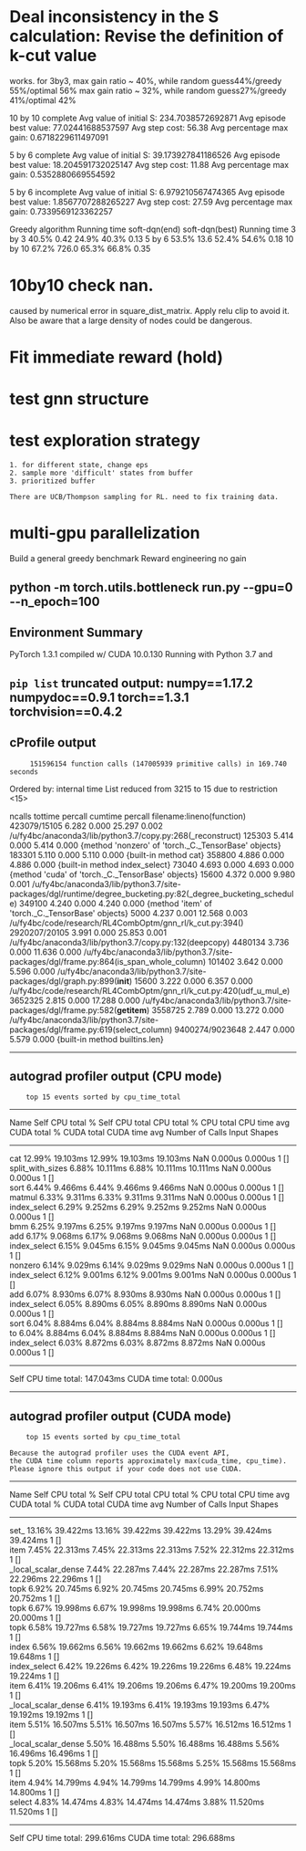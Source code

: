 # Deal inconsistency in the S calculation: Revise the definition of k-cut value
works. for 3by3, max gain ratio ~ 40%, while random guess44%/greedy 55%/optimal 56%
                 max gain ratio ~ 32%, while random guess27%/greedy 41%/optimal 42%

10 by 10 complete
Avg value of initial S: 234.7038572692871
Avg episode best value: 77.02441688537597
Avg step cost: 56.38
Avg percentage max gain: 0.6718229611497091

5 by 6 complete
Avg value of initial S: 39.173927841186526
Avg episode best value: 18.204591732025147
Avg step cost: 11.88
Avg percentage max gain: 0.5352880669554592

5 by 6 incomplete
Avg value of initial S: 6.979210567474365
Avg episode best value: 1.8567707288265227
Avg step cost: 27.59
Avg percentage max gain: 0.7339569123362257





Greedy algorithm
Running time
soft-dqn(end)
soft-dqn(best)
Running time
3 by 3
40.5%
0.42
24.9%
40.3%
0.13
5 by 6
53.5%
13.6
52.4%
54.6%
0.18
10 by 10
67.2%
726.0
65.3%
66.8%
0.35


# 10by10 check nan. 
caused by numerical error in square_dist_matrix. Apply relu clip to avoid it. 
Also be aware that a large density of nodes could be dangerous.

# Fit immediate reward (hold)
# test gnn structure



# test exploration strategy
    1. for different state, change eps
    2. sample more 'difficult' states from buffer
    3. prioritized buffer
    
    There are UCB/Thompson sampling for RL. need to fix training data.

# multi-gpu parallelization


Build a general greedy benchmark 
Reward engineering no gain

python -m torch.utils.bottleneck run.py --gpu=0 --n_epoch=100
--------------------------------------------------------------------------------
  Environment Summary
--------------------------------------------------------------------------------
PyTorch 1.3.1 compiled w/ CUDA 10.0.130
Running with Python 3.7 and 

`pip list` truncated output:
numpy==1.17.2
numpydoc==0.9.1
torch==1.3.1
torchvision==0.4.2
--------------------------------------------------------------------------------
  cProfile output
--------------------------------------------------------------------------------
         151596154 function calls (147005939 primitive calls) in 169.740 seconds

   Ordered by: internal time
   List reduced from 3215 to 15 due to restriction <15>

   ncalls  tottime  percall  cumtime  percall filename:lineno(function)
423079/15105    6.282    0.000   25.297    0.002 /u/fy4bc/anaconda3/lib/python3.7/copy.py:268(_reconstruct)
   125303    5.414    0.000    5.414    0.000 {method 'nonzero' of 'torch._C._TensorBase' objects}
   183301    5.110    0.000    5.110    0.000 {built-in method cat}
   358800    4.886    0.000    4.886    0.000 {built-in method index_select}
    73040    4.693    0.000    4.693    0.000 {method 'cuda' of 'torch._C._TensorBase' objects}
    15600    4.372    0.000    9.980    0.001 /u/fy4bc/anaconda3/lib/python3.7/site-packages/dgl/runtime/degree_bucketing.py:82(_degree_bucketing_schedule)
   349100    4.240    0.000    4.240    0.000 {method 'item' of 'torch._C._TensorBase' objects}
     5000    4.237    0.001   12.568    0.003 /u/fy4bc/code/research/RL4CombOptm/gnn_rl/k_cut.py:394(<listcomp>)
2920207/20105    3.991    0.000   25.853    0.001 /u/fy4bc/anaconda3/lib/python3.7/copy.py:132(deepcopy)
  4480134    3.736    0.000   11.636    0.000 /u/fy4bc/anaconda3/lib/python3.7/site-packages/dgl/frame.py:864(is_span_whole_column)
   101402    3.642    0.000    5.596    0.000 /u/fy4bc/anaconda3/lib/python3.7/site-packages/dgl/graph.py:899(__init__)
    15600    3.222    0.000    6.357    0.000 /u/fy4bc/code/research/RL4CombOptm/gnn_rl/k_cut.py:420(udf_u_mul_e)
  3652325    2.815    0.000   17.288    0.000 /u/fy4bc/anaconda3/lib/python3.7/site-packages/dgl/frame.py:582(__getitem__)
  3558725    2.789    0.000   13.272    0.000 /u/fy4bc/anaconda3/lib/python3.7/site-packages/dgl/frame.py:619(select_column)
9400274/9023648    2.447    0.000    5.579    0.000 {built-in method builtins.len}


--------------------------------------------------------------------------------
  autograd profiler output (CPU mode)
--------------------------------------------------------------------------------
        top 15 events sorted by cpu_time_total

--------------------  ---------------  ---------------  ---------------  ---------------  ---------------  ---------------  ---------------  ---------------  ---------------  -----------------------------------  
Name                  Self CPU total %  Self CPU total   CPU total %      CPU total        CPU time avg     CUDA total %     CUDA total       CUDA time avg    Number of Calls  Input Shapes                         
--------------------  ---------------  ---------------  ---------------  ---------------  ---------------  ---------------  ---------------  ---------------  ---------------  -----------------------------------  
cat                   12.99%           19.103ms         12.99%           19.103ms         19.103ms         NaN              0.000us          0.000us          1                []                                   
split_with_sizes      6.88%            10.111ms         6.88%            10.111ms         10.111ms         NaN              0.000us          0.000us          1                []                                   
sort                  6.44%            9.466ms          6.44%            9.466ms          9.466ms          NaN              0.000us          0.000us          1                []                                   
matmul                6.33%            9.311ms          6.33%            9.311ms          9.311ms          NaN              0.000us          0.000us          1                []                                   
index_select          6.29%            9.252ms          6.29%            9.252ms          9.252ms          NaN              0.000us          0.000us          1                []                                   
bmm                   6.25%            9.197ms          6.25%            9.197ms          9.197ms          NaN              0.000us          0.000us          1                []                                   
add                   6.17%            9.068ms          6.17%            9.068ms          9.068ms          NaN              0.000us          0.000us          1                []                                   
index_select          6.15%            9.045ms          6.15%            9.045ms          9.045ms          NaN              0.000us          0.000us          1                []                                   
nonzero               6.14%            9.029ms          6.14%            9.029ms          9.029ms          NaN              0.000us          0.000us          1                []                                   
index_select          6.12%            9.001ms          6.12%            9.001ms          9.001ms          NaN              0.000us          0.000us          1                []                                   
add                   6.07%            8.930ms          6.07%            8.930ms          8.930ms          NaN              0.000us          0.000us          1                []                                   
index_select          6.05%            8.890ms          6.05%            8.890ms          8.890ms          NaN              0.000us          0.000us          1                []                                   
sort                  6.04%            8.884ms          6.04%            8.884ms          8.884ms          NaN              0.000us          0.000us          1                []                                   
to                    6.04%            8.884ms          6.04%            8.884ms          8.884ms          NaN              0.000us          0.000us          1                []                                   
index_select          6.03%            8.872ms          6.03%            8.872ms          8.872ms          NaN              0.000us          0.000us          1                []                                   
--------------------  ---------------  ---------------  ---------------  ---------------  ---------------  ---------------  ---------------  ---------------  ---------------  -----------------------------------  
Self CPU time total: 147.043ms
CUDA time total: 0.000us

--------------------------------------------------------------------------------
  autograd profiler output (CUDA mode)
--------------------------------------------------------------------------------
        top 15 events sorted by cpu_time_total

	Because the autograd profiler uses the CUDA event API,
	the CUDA time column reports approximately max(cuda_time, cpu_time).
	Please ignore this output if your code does not use CUDA.

-----------------------  ---------------  ---------------  ---------------  ---------------  ---------------  ---------------  ---------------  ---------------  ---------------  -----------------------------------  
Name                     Self CPU total %  Self CPU total   CPU total %      CPU total        CPU time avg     CUDA total %     CUDA total       CUDA time avg    Number of Calls  Input Shapes                         
-----------------------  ---------------  ---------------  ---------------  ---------------  ---------------  ---------------  ---------------  ---------------  ---------------  -----------------------------------  
set_                     13.16%           39.422ms         13.16%           39.422ms         39.422ms         13.29%           39.424ms         39.424ms         1                []                                   
item                     7.45%            22.313ms         7.45%            22.313ms         22.313ms         7.52%            22.312ms         22.312ms         1                []                                   
_local_scalar_dense      7.44%            22.287ms         7.44%            22.287ms         22.287ms         7.51%            22.296ms         22.296ms         1                []                                   
topk                     6.92%            20.745ms         6.92%            20.745ms         20.745ms         6.99%            20.752ms         20.752ms         1                []                                   
topk                     6.67%            19.998ms         6.67%            19.998ms         19.998ms         6.74%            20.000ms         20.000ms         1                []                                   
topk                     6.58%            19.727ms         6.58%            19.727ms         19.727ms         6.65%            19.744ms         19.744ms         1                []                                   
index                    6.56%            19.662ms         6.56%            19.662ms         19.662ms         6.62%            19.648ms         19.648ms         1                []                                   
index_select             6.42%            19.226ms         6.42%            19.226ms         19.226ms         6.48%            19.224ms         19.224ms         1                []                                   
item                     6.41%            19.206ms         6.41%            19.206ms         19.206ms         6.47%            19.200ms         19.200ms         1                []                                   
_local_scalar_dense      6.41%            19.193ms         6.41%            19.193ms         19.193ms         6.47%            19.192ms         19.192ms         1                []                                   
item                     5.51%            16.507ms         5.51%            16.507ms         16.507ms         5.57%            16.512ms         16.512ms         1                []                                   
_local_scalar_dense      5.50%            16.488ms         5.50%            16.488ms         16.488ms         5.56%            16.496ms         16.496ms         1                []                                   
topk                     5.20%            15.568ms         5.20%            15.568ms         15.568ms         5.25%            15.568ms         15.568ms         1                []                                   
item                     4.94%            14.799ms         4.94%            14.799ms         14.799ms         4.99%            14.800ms         14.800ms         1                []                                   
select                   4.83%            14.474ms         4.83%            14.474ms         14.474ms         3.88%            11.520ms         11.520ms         1                []                                   
-----------------------  ---------------  ---------------  ---------------  ---------------  ---------------  ---------------  ---------------  ---------------  ---------------  -----------------------------------  
Self CPU time total: 299.616ms
CUDA time total: 296.688ms

